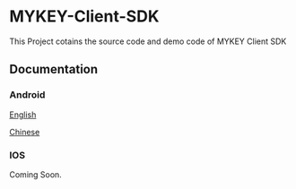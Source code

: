 # MYKEY-Client-SDK

This Project cotains the source code and demo code of MYKEY Client SDK


## Documentation

### Android

[English](https://github.com/mykeylab/Documentation/blob/master/SDK(Draft)/MYKEY-ANDROID-SDK-EN.md)

[Chinese](https://github.com/mykeylab/Documentation/blob/master/SDK(Draft)/MYKEY-ANDROID-SDK.md)


### IOS

Coming Soon.
